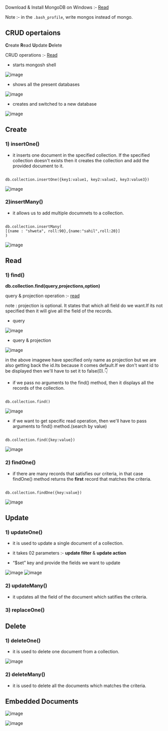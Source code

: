 Download & Install MongoDB on Windows :- [Read](https://medium.com/@LondonAppBrewery/how-to-download-install-mongodb-on-windows-4ee4b3493514)

Note :- in the ``` .bash_profile ```, write mongos instead of mongo.

## CRUD opertaions

**C**reate **R**ead **U**pdate **D**elete

CRUD operations :- [Read](https://www.mongodb.com/basics/crud)

- starts mongosh shell

![image](https://user-images.githubusercontent.com/75883328/207002271-4a39d77b-b3be-4f53-8b6c-93577f3df476.png)

- shows all the present databases

![image](https://user-images.githubusercontent.com/75883328/207002441-ef935f6c-f9e0-462c-a7a2-86aa9f43e9ea.png)

 - creates and switched to a new database
 
 ![image](https://user-images.githubusercontent.com/75883328/207002530-82c85b17-02ef-425e-9797-a9bd0dbe8882.png)

## Create

### 1) insertOne() 

- it inserts one document in the specified collection. If the specified collection doesn't exists then it creates the collection and add the provided document to it.

```mongosh

db.collection.insertOne({key1:value1, key2:value2, key3:value3})

```

![image](https://user-images.githubusercontent.com/75883328/207002935-0d2081d8-e4a0-4aa8-b202-b4ae66bc48d3.png)

### 2)insertMany()

- it allows us to add multiple documnets to a collection.

```mongosh

db.collection.insertMany(
[{name : "shweta", roll:90},{name:"sahil",roll:20}]
)

```

![image](https://user-images.githubusercontent.com/75883328/207004785-2e182ac8-e3d7-421e-bc34-ea453eded6d1.png)


## Read

### 1) find()

**db.collection.find(query,projections,option)**

query & projection operation :- [read](https://www.mongodb.com/docs/manual/reference/operator/query/)

note : projection is optional. It states that which all field do we want.If its not specified then it will give all the field of the records.

- query

![image](https://user-images.githubusercontent.com/75883328/207010383-49209df3-ecc9-4069-81bd-033fe73b5139.png)


- query & projection

![image](https://user-images.githubusercontent.com/75883328/207011123-a5c94f2c-81bb-4b85-828f-3821a7b12fdf.png)

in the above imagewe have specified only name as projection but we are also getting back the id.Its because it comes default.If we don't want id to be displayed then we'll have to set it to false(0).👇



- if we pass no arguments to the find() method, then it displays all the records of the collection.

```mongosh

db.collection.find()

```

![image](https://user-images.githubusercontent.com/75883328/207006304-9304f7cb-460d-4834-8140-59df8fe97f90.png)

- if we want to get specific read operation, then we'll have to pass arguments to find() method.(search by value)

```mongosh

db.collection.find({key:value})

```

![image](https://user-images.githubusercontent.com/75883328/207007123-77654588-d42e-46fb-8e5f-798030bc44dc.png)

### 2) findOne()

- if there are many records that satisfies our criteria, in that case findOne() method returns the **first** record that matches the criteria. 

```mongosh

db.collection.findOne({key:value})

```

![image](https://user-images.githubusercontent.com/75883328/207007858-461a5812-9a8a-4575-8985-be502b1c5d02.png)


## Update

### 1) updateOne()

- it is used to update a single document of a collection.

- it takes 02 parameters :- **update filter** & **update action**

- “$set” key and provide the fields we want to update

![image](https://user-images.githubusercontent.com/75883328/207032008-0f1d23b0-b85f-4300-808a-296f81b6f8e0.png)
![image](https://user-images.githubusercontent.com/75883328/207032057-c9342bab-2865-46f5-9ccf-7863d18220b5.png)

### 2) updateMany()

- it updates all the field of the document which satifies the criteria.


### 3) replaceOne()

## Delete

### 1) deleteOne()

- it is used to delete one document from a collection.

![image](https://user-images.githubusercontent.com/75883328/207034805-b06a7016-bebc-40ea-b531-650a507d18de.png)


### 2) deleteMany()

- it is used to delete all the documents which matches the criteria.


## Embedded Documents

![image](https://user-images.githubusercontent.com/75883328/207037821-91989e66-fc89-439e-aa3e-84a76c3d38d2.png)



![image](https://user-images.githubusercontent.com/75883328/207037751-2b3f4f37-6434-42c0-bd9f-2f1311f42036.png)

